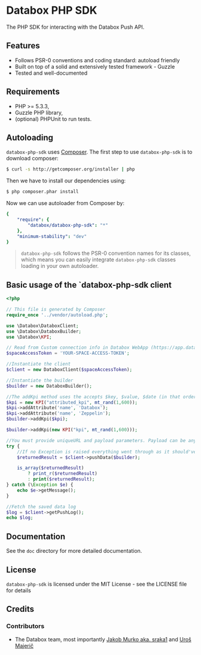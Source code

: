 # Databox PHP SDK

The PHP SDK for interacting with the Databox Push API.

## Features

* Follows PSR-0 conventions and coding standard: autoload friendly
* Built on top of a solid and extensively tested framework - Guzzle
* Tested and well-documented

## Requirements

* PHP >= 5.3.3,
* Guzzle PHP library,
* (optional) PHPUnit to run tests.

## Autoloading

`databox-php-sdk` uses [Composer](http://getcomposer.org).
The first step to use `databox-php-sdk` is to download composer:

```bash
$ curl -s http://getcomposer.org/installer | php
```

Then we have to install our dependencies using:
```bash
$ php composer.phar install
```
Now we can use autoloader from Composer by:

```yaml
{
    "require": {
        "databox/databox-php-sdk": "*"
    },
    "minimum-stability": "dev"
}
```

> `databox-php-sdk` follows the PSR-0 convention names for its classes, which means you can easily integrate `databox-php-sdk` classes loading in your own autoloader.

## Basic usage of the `databox-php-sdk client

```php
<?php

// This file is generated by Composer
require_once '../vendor/autoload.php';

use \Databox\DataboxClient;
use \Databox\DataboxBuilder;
use \Databox\KPI;

// Read from Custom connection info in Databox WebApp (https://app.databox.com)
$spaceAccessToken = 'YOUR-SPACE-ACCESS-TOKEN';

//Instantiate the client
$client = new DataboxClient($spaceAccessToken);

//Instantiate the builder
$builder = new DataboxBuilder();

//The addKpi method uses the accepts $key, $value, $date (in that order). Date should be a timestamp in the format Y-m-d\TH:i:s. Date may be NULL, in which case the current UTC time will be used.
$kpi = new KPI("attributed_kpi", mt_rand(1,600));
$kpi->addAttribute('name', 'Databox');
$kpi->addAttribute('name', 'Zeppelin');
$builder->addKpi($kpi);

$builder->addKpi(new KPI("kpi", mt_rand(1,600)));

//You must provide uniqueURL and payload parameters. Payload can be any JSON string, but we reccommend you use our builder class.
try {
    //If no Exception is raised everything went through as it should've :)
    $returnedResult = $client->pushData($builder);

    is_array($returnedResult)
        ? print_r($returnedResult)
        : print($returnedResult);
} catch (\Exception $e) {
    echo $e->getMessage();
}

//Fetch the saved data log
$log = $client->getPushLog();
echo $log;

```



## Documentation

See the `doc` directory for more detailed documentation. 

## License

`databox-php-sdk` is licensed under the MIT License - see the LICENSE file for details

## Credits

### Contributors

- The Databox team, most importantly [Jakob Murko aka. sraka1](http://github.com/sraka1) and [Uroš Majerič](http://github.com/umajeric) 
